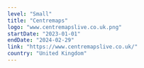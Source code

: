 ```yaml
---
level: "Small"
title: "Centremaps"
logo: "www.centremapslive.co.uk.png"
startDate: "2023-01-01"
endDate: "2024-02-29"
link: "https://www.centremapslive.co.uk/"
country: "United Kingdom"
---
```

